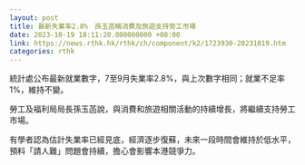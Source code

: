```yaml
---
layout: post
title: 最新失業率2.8%　孫玉菡稱消費及旅遊支持勞工市場
date: 2023-10-19 18:11:20.000000000 +08:00
link: https://news.rthk.hk/rthk/ch/component/k2/1723930-20231019.htm
categories: rthk
---
```


統計處公布最新就業數字，7至9月失業率2.8%，與上次數字相同；就業不足率1%，維持不變。

勞工及福利局局長孫玉菡說，與消費和旅遊相關活動的持續增長，將繼續支持勞工市場。

有學者認為估計失業率已經見底，經濟逐步復蘇，未來一段時間會維持於低水平，預料「請人難」問題會持續，擔心會影響本港競爭力。
